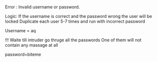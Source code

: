 
Error : Invalid username or password.

Logic: If the username is correct and the password wrong the user will be locked 
Duplicate each user 5-7 times and run with incorrect password

Username = aq

!!! Waite till intruder go thruge all the passwords  One of them will not contain any massage at all

password=biteme